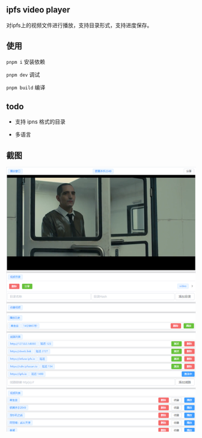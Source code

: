 

## ipfs video player

对ipfs上的视频文件进行播放，支持目录形式，支持进度保存。

## 使用

`pnpm i`  安装依赖

`pnpm dev`  调试

`pnpm build` 编译

## todo

* 支持 ipns 格式的目录

* 多语言

## 截图
![alt 属性文本](Screenshot.png)
